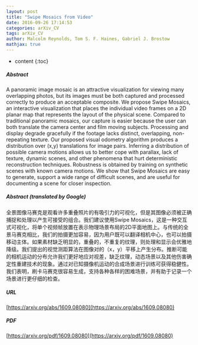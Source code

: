 ```yaml
---
layout: post
title: "Swipe Mosaics from Video"
date: 2016-09-26 17:14:53
categories: arXiv_CV
tags: arXiv_CV
author: Malcolm Reynolds, Tom S. F. Haines, Gabriel J. Brostow
mathjax: true
---
```


* content
{:toc}

##### Abstract
A panoramic image mosaic is an attractive visualization for viewing many overlapping photos, but its images must be both captured and processed correctly to produce an acceptable composite. We propose Swipe Mosaics, an interactive visualization that places the individual video frames on a 2D planar map that represents the layout of the physical scene. Compared to traditional panoramic mosaics, our capture is easier because the user can both translate the camera center and film moving subjects. Processing and display degrade gracefully if the footage lacks distinct, overlapping, non-repeating texture. Our proposed visual odometry algorithm produces a distribution over (x,y) translations for image pairs. Inferring a distribution of possible camera motions allows us to better cope with parallax, lack of texture, dynamic scenes, and other phenomena that hurt deterministic reconstruction techniques. Robustness is obtained by training on synthetic scenes with known camera motions. We show that Swipe Mosaics are easy to generate, support a wide range of difficult scenes, and are useful for documenting a scene for closer inspection.

##### Abstract (translated by Google)
全景图像马赛克是观看许多重叠照片的有吸引力的可视化，但是其图像必须被正确捕捉和处理以产生可接受的组合。我们建议使用Swipe Mosaics，这是一种交互式可视化，将单个视频帧放置在表示物理场景布局的2D平面地图上。与传统的全景马赛克相比，我们的拍摄更加容易，因为用户既可以翻译相机中心，也可以拍摄移动主体。如果素材缺乏明显的，重叠的，不重复的纹理，则处理和显示会优雅地降级。我们提出的视觉测距算法在图像对的（x，y）平移上产生分布。推断可能的相机运动的分布允许我们更好地应对视差，缺乏纹理，动态场景以及其他伤害确定性重建技术的现象。通过对已知摄像机运动的合成场景进行训练可获得稳健性。我们表明，刷卡马赛克很容易生成，支持各种各样的困难场景，并有助于记录一个场景进行更仔细的检查。

##### URL
[https://arxiv.org/abs/1609.08080](https://arxiv.org/abs/1609.08080)

##### PDF
[https://arxiv.org/pdf/1609.08080](https://arxiv.org/pdf/1609.08080)

